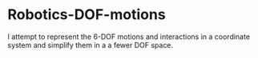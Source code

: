 # Robotics-DOF-motions
I attempt to represent the 6-DOF motions and interactions in a coordinate system and simplify them in a a fewer DOF space.
